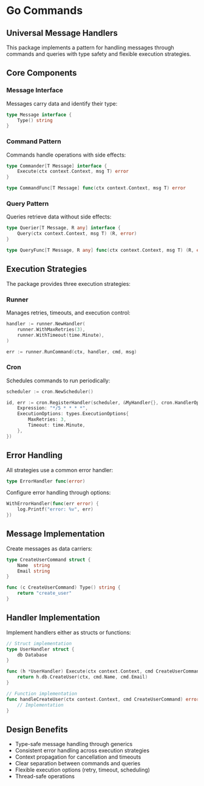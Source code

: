 # Go Commands

## Universal Message Handlers

This package implements a pattern for handling messages through commands and queries with type safety and flexible execution strategies.

## Core Components

### Message Interface

Messages carry data and identify their type:

```go
type Message interface {
    Type() string
}
```

### Command Pattern

Commands handle operations with side effects:

```go
type Commander[T Message] interface {
    Execute(ctx context.Context, msg T) error
}

type CommandFunc[T Message] func(ctx context.Context, msg T) error
```

### Query Pattern

Queries retrieve data without side effects:

```go
type Querier[T Message, R any] interface {
    Query(ctx context.Context, msg T) (R, error)
}

type QueryFunc[T Message, R any] func(ctx context.Context, msg T) (R, error)
```

## Execution Strategies

The package provides three execution strategies:

### Runner

Manages retries, timeouts, and execution control:

```go
handler := runner.NewHandler(
    runner.WithMaxRetries(3),
    runner.WithTimeout(time.Minute),
)

err := runner.RunCommand(ctx, handler, cmd, msg)
```

### Cron

Schedules commands to run periodically:

```go
scheduler := cron.NewScheduler()

id, err := cron.RegisterHandler(scheduler, &MyHandler{}, cron.HandlerOptions{
    Expression: "*/5 * * * *",
    ExecutionOptions: types.ExecutionOptions{
        MaxRetries: 3,
        Timeout: time.Minute,
    },
})
```

<!-- Processes commands asynchronously with River:
### Queue

```go
q, err := queue.NewQueue(driver)
err = queue.RegisterHandler(q, &MyHandler{})
err = queue.EnqueueCommand(q, cmd, &queue.JobOptions{
    ExecutionOptions: types.ExecutionOptions{
        MaxRetries: 3,
        Timeout: time.Minute,
    },
})
``` -->

## Error Handling

All strategies use a common error handler:

```go
type ErrorHandler func(error)
```

Configure error handling through options:

```go
WithErrorHandler(func(err error) {
    log.Printf("error: %v", err)
})
```

## Message Implementation

Create messages as data carriers:

```go
type CreateUserCommand struct {
    Name  string
    Email string
}

func (c CreateUserCommand) Type() string {
    return "create_user"
}
```

## Handler Implementation

Implement handlers either as structs or functions:

```go
// Struct implementation
type UserHandler struct {
    db Database
}

func (h *UserHandler) Execute(ctx context.Context, cmd CreateUserCommand) error {
    return h.db.CreateUser(ctx, cmd.Name, cmd.Email)
}

// Function implementation
func handleCreateUser(ctx context.Context, cmd CreateUserCommand) error {
    // Implementation
}
```

## Design Benefits

- Type-safe message handling through generics
- Consistent error handling across execution strategies
- Context propagation for cancellation and timeouts
- Clear separation between commands and queries
- Flexible execution options (retry, timeout, scheduling)
- Thread-safe operations
